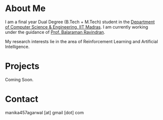 # About Me

I am a final year Dual Degree (B.Tech + M.Tech) student in the [Department of Computer Science & Engineering, IIT Madras](www.cse.iitm.ac.in). I am currently working under the guidance of [Prof. Balaraman Ravindran](www.cse.iitm.ac.in/~ravi). 

My research interests lie in the area of Reinforcement Learning and Artificial Intelligence.


# Projects

Coming Soon.


# Contact
manika457agarwal [at] gmail [dot] com
